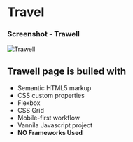 # Travel

### Screenshot - Trawell

![Trawell](./screenshot/Trawell.png)

## Trawell page is builed with

- Semantic HTML5 markup
- CSS custom properties
- Flexbox
- CSS Grid
- Mobile-first workflow
- Vannila Javascript project
- **NO Frameworks Used**
